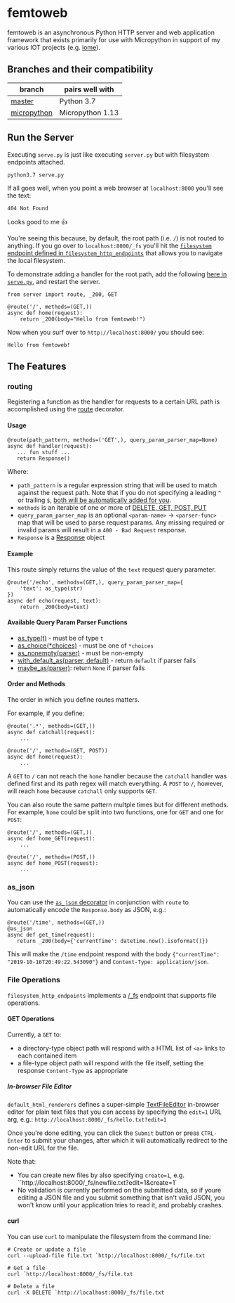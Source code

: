 # femtoweb

femtoweb is an asynchronous Python HTTP server and web application framework that exists primarily for use with Micropython in support of my various IOT projects (e.g. [iome](https://github.com/derekenos/iome)).

## Branches and their compatibility

| branch | pairs well with |
| --- | --- | 
| [master](https://github.com/derekenos/femtoweb/tree/master) | Python 3.7 |
| [micropython](https://github.com/derekenos/femtoweb/tree/micropython) | Micropython 1.13 |


## Run the Server

Executing `serve.py` is just like executing `server.py` but with filesystem endpoints attached.
```
python3.7 serve.py
```

If all goes well, when you point a web browser at `localhost:8000` you'll see the text:
```
404 Not Found
```
Looks good to me :thumbsup:

You're seeing this because, by default, the root path (i.e. `/`) is not routed to anything. If you go over to `localhost:8000/_fs` you'll hit the [`filesystem` endpoint defined in `filesystem_http_endpoints`](https://github.com/derekenos/femtoweb/blob/master/filesystem_http_endpoints.py) that allows you to navigate the local filesystem.

To demonstrate adding a handler for the root path, add the following [here in `serve.py`](https://github.com/derekenos/femtoweb/blob/master/serve.py#L6), and restart the server.

```
from server import route, _200, GET

@route('/', methods=(GET,))
async def home(request):
    return _200(body="Hello from femtoweb!")
```

Now when you surf over to `http://localhost:8000/` you should see:

```
Hello from femtoweb!
```

## The Features

### routing

Registering a function as the handler for requests to a certain URL path is accomplished using the [route](https://github.com/derekenos/femtoweb/blob/master/server.py#L366) decorator.

#### Usage

```
@route(path_pattern, methods=('GET',), query_param_parser_map=None)
async def handler(request):
   ... fun stuff ...
   return Response()
```

Where:

- `path_pattern` is a regular expression string that will be used to match against the request path. Note that if you do not specifying a leading `^` or trailing `$`, [both will be automatically added for you](https://github.com/derekenos/femtoweb/blob/master/server.py#L377).
- `methods` is an iterable of one or more of [DELETE, GET, POST, PUT](https://github.com/derekenos/femtoweb/blob/master/server.py#L130-L133)
- `query_param_parser_map` is an optional `<param-name>` -> `<parser-func>` map that will be used to parse request params. Any missing required or invalid params will result in a `400 - Bad Request` response.
- `Response` is a [Response](https://github.com/derekenos/femtoweb/blob/master/server.py#L29) object

#### Example

This route simply returns the value of the `text` request query parameter.
```
@route('/echo', methods=(GET,), query_param_parser_map={
    'text': as_type(str)
})
async def echo(request, text):
    return _200(body=text)
```

#### Available Query Param Parser Functions
- [as_type(t)](https://github.com/derekenos/femtoweb/blob/5a0b8c960d88bda274c705832a10686f93ec5d71/server.py#L155) - must be of type `t`
- [as_choice(\*choices)](https://github.com/derekenos/femtoweb/blob/5a0b8c960d88bda274c705832a10686f93ec5d71/server.py#L167) - must be one of `*choices`
- [as_nonempty(parser)](https://github.com/derekenos/femtoweb/blob/5a0b8c960d88bda274c705832a10686f93ec5d71/server.py#L171) - must be non-empty
- [with_default_as(parser, default)](https://github.com/derekenos/femtoweb/blob/5a0b8c960d88bda274c705832a10686f93ec5d71/server.py#L178) - return `default` if parser fails
- [maybe_as(parser)](https://github.com/derekenos/femtoweb/blob/5a0b8c960d88bda274c705832a10686f93ec5d71/server.py#L187): return `None` if parser fails

#### Order and Methods

The order in which you define routes matters.

For example, if you define:
```
@route('.*', methods=(GET,))
async def catchall(request):
    ...
    
@route('/', methods=(GET, POST))
async def home(request):
    ...
```
A `GET` to `/` can not reach the `home` handler because the `catchall` handler was defined first and its path regex will match everything. A `POST` to `/`, however, will reach `home` because `catchall` only supports `GET`.

You can also route the same pattern multple times but for different methods.
For example, `home` could be split into two functions, one for `GET` and one for `POST`:

```
@route('/', methods=(GET,))
async def home_GET(request):
    ...

@route('/', methods=(POST,))
async def home_POST(request):
    ...
```

### as_json

You can use the [`as_json` decorator](https://github.com/derekenos/femtoweb/blob/master/server.py#L395) in conjunction with `route` to automatically encode the `Response.body` as JSON, e.g.:

```
@route('/time', methods=(GET,))
@as_json
async def get_time(request):
   return _200(body={'currentTime': datetime.now().isoformat()})
```

This will make the `/time` endpoint respond with the body `{"currentTime": "2019-10-16T20:49:22.543090"}` and `Content-Type: application/json`.


### File Operations

`filesystem_http_endpoints` implements a [/\_fs](https://github.com/derekenos/femtoweb/blob/master/filesystem_http_endpoints.py#L166) endpoint that supports file operations.

#### GET Operations

Currently, a `GET` to:

- a directory-type object path will respond with a HTML list of `<a>` links to each contained item
- a file-type object path will respond with the file itself, setting the response `Content-Type` as appropriate

##### In-browser File Editor

`default_html_renderers` defines a super-simple [TextFileEditor](https://github.com/derekenos/femtoweb/blob/master/default_html_renderers.py#L41) in-browser editor for plain text files that you can access by specifying the `edit=1` URL arg, e.g.:
`http://localhost:8000/_fs/hello.txt?edit=1`

Once you're done editing, you can click the `Submit` button or press `CTRL-Enter` to submit your changes, after which it will automatically redirect to the non-edit URL for the file.

Note that:

- You can create new files by also specifying `create=1`, e.g. ``http://localhost:8000/_fs/newfile.txt?edit=1&create=1`
- No validation is currently performed on the submitted data, so if youre editing a JSON file and you submit something that isn't valid JSON, you won't know until your application tries to read it, and probably crashes.


#### curl

You can use `curl` to manipulate the filesystem from the command line:

```
# Create or update a file
curl --upload-file file.txt `http://localhost:8000/_fs/file.txt

# Get a file
curl `http://localhost:8000/_fs/file.txt

# Delete a file
curl -X DELETE `http://localhost:8000/_fs/file.txt
```

